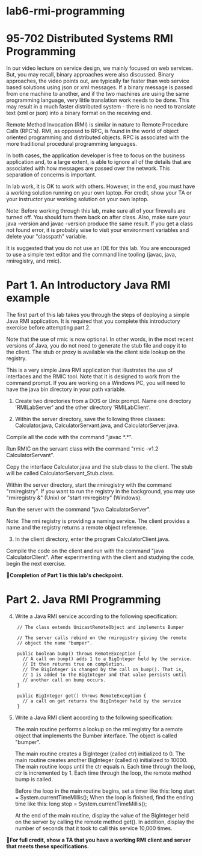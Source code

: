 
# lab6-rmi-programming

# 95-702 Distributed Systems             RMI Programming

In our video lecture on service design, we mainly focused on web services.
But, you may recall, binary approaches were also discussed. Binary approaches,
the video points out, are typically far faster than web service based solutions
using json or xml messages. If a binary message is passed from one machine
to another, and if the two machines are using the same programming language,
very little translation work needs to be done. This may result in a much faster
distributed system - there is no need to translate text (xml or json) into a binary
format on the receiving end.

Remote Method Invocation (RMI) is similar in nature to Remote Procedure
Calls (RPC's). RMI, as opposed to RPC, is found in the world of object
oriented programming and distributed objects. RPC is associated with
the more traditional procedural programming languages.

In both cases, the application developer is free to focus on the business
application and, to a large extent, is able to ignore all of the details
that are associated with how messages are passed over the network. This
separation of concerns is important.

In lab work, it is OK to work with others. However, in the end, you
must have a working solution running on your own laptop. For credit, show
your TA or your instructor your working solution on your own laptop.

Note: Before working through this lab, make sure all of your firewalls are turned off.
You should turn them back on after class. Also, make sure your java -version
and javac -version produce the same result. If you get a class not found
error, it is probably wise to visit your environment variables and delete
your "classpath" variable.

It is suggested that you do not use an IDE for this lab. You are encouraged to
use a simple text editor and the command line tooling (javac, java, rmiregistry,
and rmic).

# Part 1. An Introductory Java RMI example


The first part of this lab takes you through the steps of deploying a
simple Java RMI application. It is required that you complete this
introductory exercise before attempting part 2.


Note that the use of rmic is now optional. In other words, in the most
recent versions of Java, you do not need to generate the stub file
and copy it to the client. The stub or proxy is available via the
client side lookup on the registry.

This is a very simple Java RMI application that illustrates the use
of interfaces and the RMIC tool. Note that it is designed to work
from the command prompt. If you are working on a Windows PC, you will
need to have the java bin directory in your path variable.

1. Create two directories from a DOS or Unix prompt. Name one directory
'RMILabServer' and the other directory 'RMILabClient'.

2. Within the server directory, save the following three classes:
Calculator.java, CalculatorServant.java, and CalculatorServer.java.

Compile all the code with the command "javac \*.\*".

Run RMIC on the servant class with the command "rmic -v1.2 CalculatorServant".

Copy the interface Calculator.java and the stub class to the client. The
stub will be called CalculatorServant_Stub.class.

Within the server directory, start the rmiregistry with the command "rmiregistry".
If you want to run the registry in the background, you may use "rmiregistry &" (Unix) or
"start rmiregistry" (Windows).

Run the server with the command "java CalculatorServer".

Note: The rmi registry is providing a naming service. The client provides a
name and the registry returns a remote object reference.

3. In the client directory, enter the program
CalculatorClient.java.

Compile the code on the client and run with the command "java CalculatorClient".
After experimenting with the client and studying the code, begin the next
exercise.

:checkered_flag:**Completion of Part 1 is this lab's checkpoint.**


# Part 2. Java RMI Programming


4. Write a Java RMI service according to the following specification:

```
    // The class extends UnicastRemoteObject and implements Bumper

    // The server calls rebind on the rmiregistry giving the remote
    // object the name "bumper".

    public boolean bump() throws RemoteException {
      // A call on bump() adds 1 to a BigInteger held by the service.
      // It then returns true on completion.
      // The BigInteger is changed by the call on bump(). That is,
      // 1 is added to the BigInteger and that value persists until
      // another call on bump occurs.
    }

    public BigInteger get() throws RemoteException {
      // a call on get returns the BigInteger held by the service
    }
```

5. Write a Java RMI client according to the following specification:

    The main routine performs a lookup on the rmi registry for a remote
    object that implements the Bumber interface. The object is called
    "bumper".

    The main routine creates a BigInteger (called ctr) initialized to 0.
    The main routine creates another BigInteger (called n) initialized to 10000.
    The main routine loops until the ctr equals n. Each time through the loop,
    ctr is incremented by 1. Each time through the loop, the remote  method
    bump is called.

    Before the loop in the main routine begins, set a timer like this:
        long start = System.currentTimeMillis();
    When the loop is finished, find the ending time like this:
        long stop = System.currentTimeMillis();

    At the end of the main routine, display the value of the BigInteger held on
    the server by calling the remote method get(). In addition, display the
    number of seconds that it took to call this service 10,000 times.

:checkered_flag:**For full credit, show a TA that you have a working RMI client and server that meets these
specifications.**
